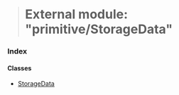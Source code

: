 > # External module: "primitive/StorageData"

### Index

#### Classes

* [StorageData](../classes/_primitive_storagedata_.storagedata.md)